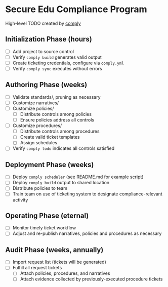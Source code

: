 # Secure Edu Compliance Program

High-level TODO created by [comply](https://github.com/strongdm/comply)

## Initialization Phase (hours)
- [ ] Add project to source control
- [ ] Verify `comply build` generates valid output
- [ ] Create ticketing credentials, configure via `comply.yml`
- [ ] Verify `comply sync` executes without errors

## Authoring Phase (weeks)
- [ ] Validate standards/, pruning as necessary
- [ ] Customize narratives/
- [ ] Customize policies/
    - [ ] Distribute controls among policies
    - [ ] Ensure policies address all controls
- [ ] Customize procedures/
    - [ ] Distribute controls among procedures
    - [ ] Create valid ticket templates
    - [ ] Assign schedules
- [ ] Verify `comply todo` indicates all controls satisfied

## Deployment Phase (weeks)
- [ ] Deploy `comply scheduler` (see README.md for example script)
- [ ] Deploy `comply build` output to shared location
- [ ] Distribute policies to team
- [ ] Train team on use of ticketing system to designate compliance-relevant activity

## Operating Phase (eternal)
- [ ] Monitor timely ticket workflow
- [ ] Adjust and re-publish narratives, policies and procedures as necessary

## Audit Phase (weeks, annually)
- [ ] Import request list (tickets will be generated)
- [ ] Fulfill all request tickets
    - [ ] Attach policies, procedures, and narratives
    - [ ] Attach evidence collected by previously-executed procedure tickets
